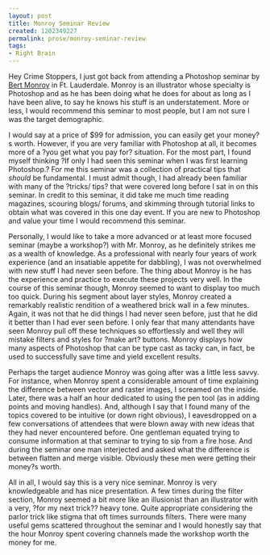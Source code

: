 ```yaml
---
layout: post
title: Monroy Seminar Review
created: 1202349227
permalink: prose/monroy-seminar-review
tags:
- Right Brain
---
```

Hey Crime Stoppers, I just got back from attending a Photoshop seminar by <a href="http://www.bertmonroy.com/" target="_blank" title="Bert Monroy">Bert Monroy</a> in Ft. Lauderdale. Monroy is an illustrator whose specialty is Photoshop and as he has been doing what he does for about as long as I have been alive, to say he knows his stuff is an understatement. More or less, I would recommend this seminar to most people, but I am not sure I was the target demographic.
<!--break-->
I would say at a price of $99 for admission, you can easily get your money?s worth. However, if you are very familiar with Photoshop at all, it becomes more of a ?you get what you pay for? situation. For the most part, I found myself thinking ?If only I had seen this seminar when I was first learning Photoshop.? For me this seminar was a collection of practical tips that <em>should</em> be fundamental. I must admit though, I had already been familiar with many of the ?tricks/ tips? that were covered long before I sat in on this seminar. In credit to this seminar, it did take me much time reading magazines, scouring blogs/ forums, and skimming through tutorial links to obtain what was covered in this one day event. If you are new to Photoshop and value your time I would recommend this seminar.

Personally, I would like to take a more advanced or at least more focused seminar (maybe a workshop?) with Mr. Monroy, as he definitely strikes me as a wealth of knowledge. As a professional with nearly four years of work experience (and an insatiable appetite for dabbling), I was not overwhelmed with new stuff I had never seen before. The thing about Monroy is he has the experience and practice to execute these projects very well. In the course of this seminar though, Monroy seemed to want to display too much too quick. During his segment about layer styles, Monroy created a remarkably realistic rendition of a weathered brick wall in a few minutes. Again, it was not that he did things I had never seen before, just that he did it better than I had ever seen before. I only fear that many attendants have seen Monroy pull off these techniques so effortlessly and well they will mistake filters and styles for ?make art? buttons. Monroy displays how many aspects of Photoshop that can be type cast as tacky can, in fact, be used to successfully save time and yield excellent results.

Perhaps the target audience Monroy was going after was a little less savvy. For instance, when Monroy spent a considerable amount of time explaining the difference between vector and raster images, I screamed on the inside. Later, there was a half an hour dedicated to using the pen tool (as in adding points and moving handles). And, although I say that I found many of the topics covered to be intuitive (or down right obvious), I eavesdropped on a few conversations of attendees that were blown away with new ideas that they had never encountered before. One gentleman equated trying to consume information at that seminar to trying to sip from a fire hose. And during the seminar one man interjected and asked what the difference is between flatten and merge visible. Obviously these men were getting their money?s worth.

All in all, I would say this is a very nice seminar. Monroy is very knowledgeable and has nice presentation. A few times during the filter section, Monroy seemed a bit more like an illusionist than an illustrator with a very, ?for my next trick?? heavy tone. Quite appropriate considering the parlor trick like stigma that oft times surrounds filters. There were many useful gems scattered throughout the seminar and I would honestly say that the hour Monroy spent covering channels made the workshop worth the money for me.
